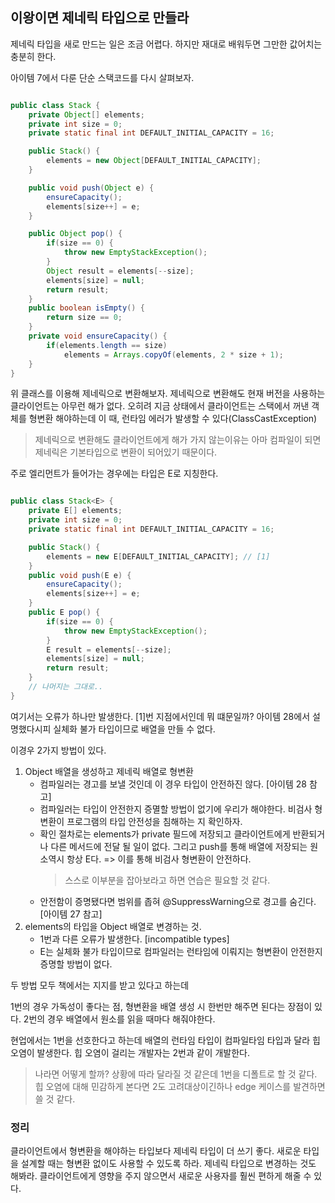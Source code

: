 ## 이왕이면 제네릭 타입으로 만들라

제네릭 타입을 새로 만드는 일은 조금 어렵다. 하지만 재대로 배워두면 그만한 값어치는 충분히 한다.

아이템 7에서 다룬 단순 스택코드를 다시 살펴보자.

```java

public class Stack {
    private Object[] elements;
    private int size = 0;
    private static final int DEFAULT_INITIAL_CAPACITY = 16;

    public Stack() {
        elements = new Object[DEFAULT_INITIAL_CAPACITY];
    }

    public void push(Object e) {
        ensureCapacity();
        elements[size++] = e;
    }

    public Object pop() {
        if(size == 0) {
            throw new EmptyStackException();
        }
        Object result = elements[--size];
        elements[size] = null;
        return result;
    }
    public boolean isEmpty() {
        return size == 0;
    }
    private void ensureCapacity() {
        if(elements.length == size)
            elements = Arrays.copyOf(elements, 2 * size + 1);
    }
}
```

위 클래스를 이용해 제네릭으로 변환해보자. 제네릭으로 변환해도 현재 버전을 사용하는 클라이언트는 아무런 해가 없다.
오히려 지금 상태에서 클라이언트는 스택에서 꺼낸 객체를 형변환 해야하는데 이 때, 런타임 에러가 발생할 수 있다(ClassCastException)

> 제네릭으로 변환해도 클라이언트에게 해가 가지 않는이유는 아마 컴파일이 되면 제네릭은 기본타입으로 변환이 되어있기 때문이다.

주로 엘리먼트가 들어가는 경우에는 타입은 E로 지칭한다.

```java

public class Stack<E> {
    private E[] elements;
    private int size = 0;
    private static final int DEFAULT_INITIAL_CAPACITY = 16;

    public Stack() {
        elements = new E[DEFAULT_INITIAL_CAPACITY]; // [1]
    }
    public void push(E e) {
        ensureCapacity();
        elements[size++] = e;
    }
    public E pop() {
        if(size == 0) {
            throw new EmptyStackException();
        }
        E result = elements[--size];
        elements[size] = null;
        return result;
    }
    // 나머지는 그대로..
}
```

여기서는 오류가 하나만 발생한다. [1]번 지점에서인데 뭐 떄문일까? 아이템 28에서 설명했다시피 실체화 불가 타입이므로 배열을 만들 수 없다.

이경우 2가지 방법이 있다.

1. Object 배열을 생성하고 제네릭 배열로 형변환
    - 컴파일러는 경고를 보낼 것인데 이 경우 타입이 안전하진 않다. [아이템 28 참고]
    - 컴파일러는 타입이 안전한지 증멸할 방법이 없기에 우리가 해야한다. 비검사 형변환이 프로그램의 타입 안전성을 침해하는 지 확인하자.
    - 확인 절차로는 elements가 private 필드에 저장되고 클라이언트에게 반환되거나 다른 메서드에 전달 될 일이 없다. 그리고 push를 통해 배열에 저장되는 원소역시 항상 E다. => 이를 통해 비검사 형변환이 안전하다.
        > 스스로 이부분을 잡아보라고 하면 연습은 필요할 것 같다.
    - 안전함이 증명됐다면 범위를 좁혀 @SuppressWarning으로 경고를 숨긴다. [아이템 27 참고]
2. elements의 타입을 Object 배열로 변경하는 것.
    - 1번과 다른 오류가 발생한다. [incompatible types]
    - E는 실체화 불가 타입이므로 컴파일러는 런타임에 이뤄지는 형변환이 안전한지 증명할 방법이 없다.

두 방법 모두 책에서는 지지를 받고 있다고 하는데

1번의 경우 가독성이 좋다는 점, 형변환을 배열 생성 시 한번만 해주면 된다는 장점이 있다.
2번의 경우 배열에서 원소를 읽을 때마다 해줘야한다.

현업에서는 1번을 선호한다고 하는데 배열의 런타임 타입이 컴파일타임 타입과 달라 힙 오염이 발생한다.
힙 오염이 걸리는 개발자는 2번과 같이 개발한다.

> 나라면 어떻게 할까? 상황에 따라 달라질 것 같은데 1번을 디폴트로 할 것 같다. 힙 오염에 대해 민감하게 본다면 2도 고려대상이긴하나 edge 케이스를 발견하면 쓸 것 같다.

### 정리

클라이언트에서 형변환을 해야하는 타입보다 제네릭 타입이 더 쓰기 좋다.
새로운 타입을 설계할 때는 형변환 없이도 사용할 수 있도록 하라.
제네릭 타입으로 변경하는 것도 해봐라. 클라이언트에게 영향을 주지 않으면서 새로운 사용자를 훨씬 편하게 해줄 수 있다.
